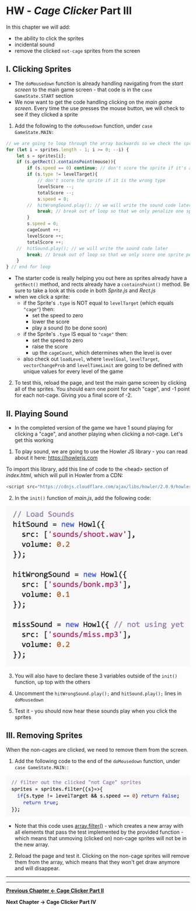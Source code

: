 # HW - *Cage Clicker* Part III

In this chapter we will add:
  - the ability to click the sprites
  - incidental sound
  - remove the clicked `not-cage` sprites from the screen
  

## I. Clicking Sprites

- The `doMousedown` function is already handling navigating from the *start screen* to the main game screen - that code is in the `case GameState.START` section
- We now want to get the code handling clicking on the *main game screen*. Every time the use presses the mouse button, we will check to see if they clicked a sprite

1. Add the following to the `doMousedown` function, under `case GameState.MAIN:`

```js
// we are going to loop through the array backwards so we check the sprites that are "on top" first
for (let i = sprites.length - 1; i >= 0; --i) {
	let s = sprites[i];
	if (s.getRect().containsPoint(mouse)){
		if (s.speed == 0) continue; // don't score the sprite if it's already been clicked
		if (s.type != levelTarget){
			// don't score the sprite if it is the wrong type
			levelScore --;
			totalScore --;
			s.speed = 0;
		//	hitWrongSound.play(); // we will write the sound code later
			break; // break out of loop so that we only penalize one sprite per click
		}
		s.speed = 0;
		cageCount ++;
		levelScore ++;
		totalScore ++;
	//	hitSound.play(); // we will write the sound code later
		break; // break out of loop so that we only score one sprite per click
	}
} // end for loop
```

- The starter code is really helping you out here as sprites already have a `getRect()` method, and rects already have a `containsPoint()` method. Be sure to take a look at this code in both *Sprite.js* and *Rect.js*
- when we click a sprite:
  - if the Sprite's `.type` is NOT equal to `levelTarget` (which equals `"cage"`) then:
    - set the speed to zero
    - lower the score
    - play a sound (to be done soon)
  - if the Sprite's `.type` IS equal to `"cage"` then:
    - set the speed to zero
    - raise the score
    - up the `cageCount`, which determines when the level is over
  - also check out `loadLevel`, where `levelGoal`, `levelTarget`, `vectorChangeProb` and `levelTimeLimit` are going to be defined with unique values for every level of the game
  
2. To test this, reload the page, and test the main game screen by clicking all of the sprites. You should earn one point for each "cage", and -1 point for each not-cage. Giving you a final score of -2.


## II. Playing Sound

- In the completed version of the game we have 1 sound playing for clicking a "cage", and another playing when clicking a not-cage. Let's get this working

1. To play sound, we are going to use the Howler JS library - you can read about it here: https://howlerjs.com

To import this library, add this line of code to the &lt;head> section of *index.html*, which will pull in Howler from a CDN:

```js
<script src="https://cdnjs.cloudflare.com/ajax/libs/howler/2.0.9/howler.min.js"></script>
```

2. In the `init()` function of *main.js*, add the following code:

![Code](_images/HW-cage-13.jpg)

3. You will also have to declare these 3 variables outside of the `init()` function, up top with the others

4. Uncomment the `hitWrongSound.play();` and `hitSound.play();` lines in `doMousedown`

5. Test it - you should now hear these sounds play when you click the sprites


## III. Removing Sprites

When the non-cages are clicked, we need to remove them from the screen. 

1. Add the following code to the end of the `doMousedown` function, under `case GameState.MAIN:`:

![Code](_images/HW-cage-14.jpg)

- Note that this code uses [array.filter()](https://developer.mozilla.org/en-US/docs/Web/JavaScript/Reference/Global_Objects/Array/filter) - which creates a new array with all elements that pass the test implemented by the provided function - which means that unmoving (clicked on) non-cage sprites will not be in the new array.

2. Reload the page and test it. Clicking on the non-cage sprites will remove them from the array, which means that they won't get draw anymore and will disappear.


<hr><hr>

**[Previous Chapter <- Cage Clicker Part II](HW-cage-clicker-2.md)**

**Next Chapter -> Cage Clicker Part IV**
